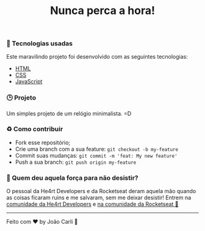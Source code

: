 <h1 align="center">
  Nunca perca a hora!
</h1>

<br>

### :rocket: Tecnologias usadas
Este maravilindo projeto foi desenvolvido com as seguintes tecnologias:
- [HTML](https://developer.mozilla.org/pt-BR/docs/Web/HTML/HTML5)
- [CSS](https://developer.mozilla.org/pt-BR/docs/Glossario/CSS)
- [JavaScript](https://developer.mozilla.org/pt-BR/docs/Glossario/JavaScript)

### 🕒 Projeto
Um simples projeto de um relógio minimalista. =D  

### :recycle: Como contribuir

- Fork esse repositório;
- Crie uma branch com a sua feature: `git checkout -b my-feature`
- Commit suas mudanças: `git commit -m 'feat: My new feature'`
- Push a sua branch: `git push origin my-feature`

### :muscle: Quem deu aquela força para não desistir?

O pessoal da He4rt Developers e da Rocketseat deram aquela mão quando as coisas ficaram ruins e me salvaram, sem me deixar desistir!
Entrem na [comunidade da He4rt Developers](https://discord.gg/8mA4CM2) e [na comunidade da Rocketseat :rocket:](https://discordapp.com/invite/gCRAFhc)

---

Feito com ❤️ by João Carli :wave: